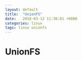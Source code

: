 ```yaml
---
layout: default
title:  "UnionFS"
date:   2018-03-12 11:36:01 +0800
categories: linux
tags: linux unionfs
---
```


# UnionFS


